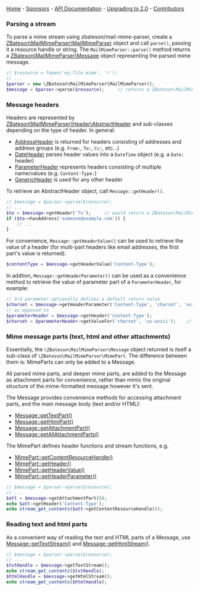 [Home](/) - [Sponsors](/#sponsors) - [API Documentation](api/2.2) - [Upgrading to 2.0](upgrade-2.0) - [Contributors](/#contributors)

### Parsing a stream

To parse a mime stream using zbateson/mail-mime-parser, create a [ZBateson\MailMimeParser\MailMimeParser](api/0.4/classes/ZBateson-MailMimeParser-MailMimeParser.html) object and call `parse()`, passing it a resource handle or string. The `MailMimeParser::parse()` method returns a [ZBateson\MailMimeParser\Message](api/0.4/classes/ZBateson-MailMimeParser-Message.html) object representing the parsed mime message.

```php
// $resource = fopen('my-file.mime', 'r');
// ...
$parser = new \ZBateson\MailMimeParser\MailMimeParser();
$message = $parser->parse($resource);     // returns a ZBateson\MailMimeParser\Message
```

### Message headers

Headers are represented by [ZBateson\MailMimeParser\Header\AbstractHeader](api/0.4/classes/ZBateson-MailMimeParser-Header.AbstractHeader.html) and sub-classes depending on the type of header.  In general:

* [AddressHeader](api/0.4/classes/ZBateson-MailMimeParser-Header.AddressHeader.html) is returned for headers consisting of addresses and address groups (e.g. `From:`, `To:`, `Cc:`, etc...)
* [DateHeader](api/0.4/classes/ZBateson-MailMimeParser-Header.DateHeader.html) parses header values into a `DateTime` object (e.g. a `Date:` header)
* [ParameterHeader](api/0.4/classes/ZBateson-MailMimeParser-Header.ParameterHeader.html) represents headers consisting of multiple name/values (e.g. `Content-Type:`)
* [GenericHeader](api/0.4/classes/ZBateson-MailMimeParser-Header.GenericHeader.html) is used for any other header

To retrieve an AbstractHeader object, call `Message::getHeader()`.

```php
// $message = $parser->parse($resource);
// ...
$to = $message->getHeader('To');     // would return a ZBateson\MailMimeParser\Header\AddressHeader
if ($to->hasAddress('someone@example.com')) {
    // ...
}
```

For convenience, `Message::getHeaderValue()` can be used to retrieve the value of a header (for multi-part headers like email addresses, the first part's value is returned).

```php
$contentType = $message->getHeaderValue('Content-Type');
```

In addtion, `Message::getHeaderParameter()` can be used as a convenience method to retrieve the value of parameter part of a `ParameterHeader`, for example:

```php
// 3rd parameter optionally defines a default return value
$charset = $message->getHeaderParameter('Content-Type', 'charset', 'us-ascii');
// as opposed to
$parameterHeader = $message->getHeader('Content-Type');
$charset = $parameterHeader->getValueFor('charset', 'us-ascii');    // 2nd parameter also optional
```

### Mime message parts (text, html and other attachments)

Essentially, the `\ZBateson\MailMimeParser\Message` object returned is itself a sub-class of `\ZBateson\MailMimeParser\MimePart`.  The difference between them is: MimeParts can only be added to a Message.

All parsed mime parts, and deeper mime parts, are added to the Message as attachment parts for convenience, rather than mimic the original structure of the mime-formatted message however it's sent.

The Message provides convenience methods for accessing attachment parts, and the main message body (text and/or HTML):
* [Message::getTextPart()](api/0.4/classes/ZBateson-MailMimeParser-Message.html#method_getTextPart)
* [Message::getHtmlPart()](api/0.4/classes/ZBateson-MailMimeParser-Message.html#method_getHtmlPart)
* [Message::getAttachmentPart()](api/0.4/classes/ZBateson-MailMimeParser-Message.html#method_getAttachmentPart)
* [Message::getAllAttachmentParts()](api/0.4/classes/ZBateson-MailMimeParser-Message.html#method_getAllattachmentParts)

The MimePart defines header functions and stream functions, e.g.
* [MimePart::getContentResourceHandle()](ZBateson-MailMimeParser-MimePart#method_getContentResourceHandle)
* [MimePart::getHeader()](ZBateson-MailMimeParser-MimePart#method_getHeader)
* [MimePart::getHeaderValue()](ZBateson-MailMimeParser-MimePart#method_getHeaderValue)
* [MimePart::getHeaderParameter()](ZBateson-MailMimeParser-MimePart#method_getHeaderParameter)

```php
// $message = $parser->parse($resource);
// ...
$att = $message->getAttachmentPart(0);
echo $att->getHeader('Content-Type');
echo stream_get_contents($att->getContentResourceHandle());
```

### Reading text and html parts

As a convenient way of reading the text and HTML parts of a Message, use [Message::getTextStream()](api/0.4/classes/ZBateson-MailMimeParser-Message.html#method_getTextStream) and [Message::getHtmlStream()](api/0.4/classes/ZBateson-MailMimeParser-Message.html#method_getHtmlStream).

```php
// $message = $parser->parse($resource);
// ...
$txtHandle = $message->getTextStream();
echo stream_get_contents($txtHandle);
$htmlHandle = $message->getHtmlStream();
echo stream_get_contents($htmlHandle);
```

